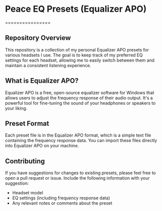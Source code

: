 # Peace EQ Presets (Equalizer APO)
================

**Repository Overview**
------------------------

This repository is a collection of my personal Equalizer APO presets for various headsets I use. The goal is to keep track of my preferred EQ settings for each headset, allowing me to easily switch between them and maintain a consistent listening experience.

**What is Equalizer APO?**
-------------------------

Equalizer APO is a free, open-source equalizer software for Windows that allows users to adjust the frequency response of their audio output. It's a powerful tool for fine-tuning the sound of your headphones or speakers to your liking.


**Preset Format**
----------------

Each preset file is in the Equalizer APO format, which is a simple text file containing the frequency response data. You can import these files directly into Equalizer APO on your machine.

**Contributing**
--------------

If you have suggestions for changes to existing presets, please feel free to open a pull request or issue. Include the following information with your suggestion:

* Headset model
* EQ settings (including frequency response data)
* Any relevant notes or comments about the preset
